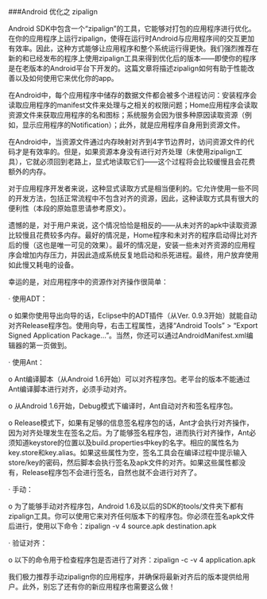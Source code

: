 ###Android 优化之  zipalign

Android SDK中包含一个“zipalign”的工具，它能够对打包的应用程序进行优化。在你的应用程序上运行zipalign，使得在运行时Android与应用程序间的交互更加有效率。因此，这种方式能够让应用程序和整个系统运行得更快。我们强烈推荐在新的和已经发布的程序上使用zipalign工具来得到优化后的版本——即使你的程序是在老版本的Android平台下开发的。这篇文章将描述zipalign如何有助于性能改善以及如何使用它来优化你的app。

在Android中，每个应用程序中储存的数据文件都会被多个进程访问：安装程序会读取应用程序的manifest文件来处理与之相关的权限问题；Home应用程序会读取资源文件来获取应用程序的名和图标；系统服务会因为很多种原因读取资源（例如，显示应用程序的Notification）；此外，就是应用程序自身用到资源文件。

在Android中，当资源文件通过内存映射对齐到4字节边界时，访问资源文件的代码才是有效率的。但是，如果资源本身没有进行对齐处理（未使用zipalign工具），它就必须回到老路上，显式地读取它们——这个过程将会比较缓慢且会花费额外的内存。

对于应用程序开发者来说，这种显式读取方式是相当便利的。它允许使用一些不同的开发方法，包括正常流程中不包含对齐的资源，因此，这种读取方式具有很大的便利性（本段的原始意思请参考原文）。

遗憾的是，对于用户来说，这个情况恰恰是相反的——从未对齐的apk中读取资源比较慢且花费较多内存。最好的情况是，Home程序和未对齐的程序启动得比对齐后的慢（这也是唯一可见的效果）。最坏的情况是，安装一些未对齐资源的应用程序会增加内存压力，并因此造成系统反复地启动和杀死进程。最终，用户放弃使用如此慢又耗电的设备。

幸运的是，对应用程序中的资源作对齐操作很简单：

·           使用ADT：

o     如果你使用导出向导的话，Eclipse中的ADT插件（从Ver. 0.9.3开始）就能自动对齐Release程序包。使用向导，右击工程属性，选择“Android Tools” > “Export Signed Application Package…”。当然，你还可以通过AndroidManifest.xml编辑器的第一页做到。

·           使用Ant：

o     Ant编译脚本（从Android 1.6开始）可以对齐程序包。老平台的版本不能通过Ant编译脚本进行对齐，必须手动对齐。

o     从Android 1.6开始，Debug模式下编译时，Ant自动对齐和签名程序包。

o     Release模式下，如果有足够的信息签名程序包的话，Ant才会执行对齐操作，因为对齐处理发生在签名之后。为了能够签名程序包，进而执行对齐操作，Ant必须知道keystore的位置以及build.properties中key的名字。相应的属性名为key.store和key.alias。如果这些属性为空，签名工具会在编译过程中提示输入store/key的密码，然后脚本会执行签名及apk文件的对齐。如果这些属性都没有，Release程序包不会进行签名，自然也就不会进行对齐了。 

·           手动：

o     为了能够手动对齐程序包，Android 1.6及以后的SDK的tools/文件夹下都有zipalign工具。你可以使用它来对齐任何版本下的程序包。你必须在签名apk文件后进行，使用以下命令：zipalign -v 4 source.apk destination.apk

·           验证对齐：

o     以下的命令用于检查程序包是否进行了对齐：zipalign -c -v 4 application.apk

我们极力推荐手动zipalign你的应用程序，并确保将最新对齐后的版本提供给用户。此外，别忘了还有你的新应用程序也需要这么做！